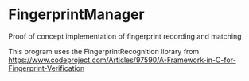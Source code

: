 # FingerprintManager
Proof of concept implementation of fingerprint recording and matching

This program uses the FingerprintRecognition library from https://www.codeproject.com/Articles/97590/A-Framework-in-C-for-Fingerprint-Verification
